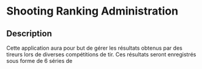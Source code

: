 # Shooting Ranking Administration

## Description

Cette application aura pour but de gérer les résultats obtenus par des tireurs lors de diverses compétitions de tir. Ces résultats seront enregistrés sous forme de 6 séries de 